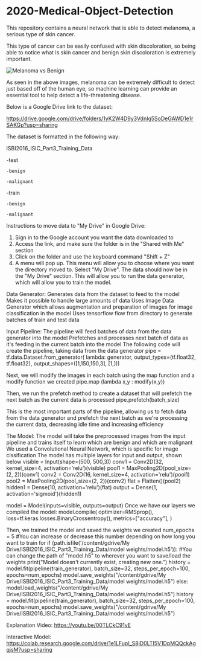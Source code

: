 # 2020-Medical-Object-Detection

This repository contains a neural network that is able to detect melanoma, a serious type of skin cancer.

This type of cancer can be easily confused with skin discoloration, so being able to notice what is skin cancer and benign skin discoloration is extremely important.

![Melanoma vs Benign](https://chcsga.org/wp-content/uploads/2019/05/d.jpg)

As seen in the above images, melanoma can be extremely difficult to detect just based off of the human eye, so machine learning can provide an essential tool to help detect a life-threatening disease.

Below is a Google Drive link to the dataset:

https://drive.google.com/drive/folders/1yK2W4D9y3VdnIg5SoDeGAWD1e1rSAKGp?usp=sharing

The dataset is formatted in the following way:

ISBI2016_ISIC_Part3_Training_Data

 -test
 
    -benign
    
    -malignant
 -train
 
    -benign
    
    -malignant
    
Instructions to move data to "My Drive" in Google Drive:

1. Sign in to the Google account you want the data downloaded to
2. Access the link, and make sure the folder is in the "Shared with Me" section
3. Click on the folder and use the keyboard command "Shift + Z"
4. A menu will pop up. This menu will allow you to choose where you want the directory moved to. Select "My Drive".
The data should now be in the "My Drive" section. This will allow you to run the data generator, which will allow you to train the model.

Data Generator:
Generates data from the dataset to feed to the model
Makes it possible to handle large amounts of data
Uses Image Data Generator which allows augmentation and preparation of images for image classification in the model
Uses tensorflow flow from directory to generate batches of train and test data

Input Pipeline:
The pipeline will feed batches of data from the data generator into the model
Prefetches and processes next batch of data as it's feeding in the current batch into the model
The following code will create the pipeline, taking data from the data generator
pipe = tf.data.Dataset.from_generator(
       lambda: generator, 
       output_types=(tf.float32, tf.float32),
       output_shapes=([1,150,150,3], [1,]))
       
Next, we will modify the images in each batch using the map function and a modify function we created
pipe.map (lambda x,y : modify(x,y))

Then, we run the prefetch method to create a dataset that will prefetch the next batch as the current data is processed
pipe.prefetch(batch_size)

This is the most important parts of the pipeline, allowing us to fetch data from the data generator and prefetch the next batch as we're processing the current data, decreasing idle time and increasing efficiency

The Model:
The model will take the preprocessed images from the input pipeline and trains itself to learn which are benign and which are malignant
We used a Convolutional Neural Network, which is specific for image clssification
The model has multiple layers for input and output, shown below
visible = Input(shape=(500, 500,3))
conv1 = Conv2D(32, kernel_size=4, activation='relu')(visible)
pool1 = MaxPooling2D(pool_size=(2, 2))(conv1)
conv2 = Conv2D(16, kernel_size=4, activation='relu')(pool1)
pool2 = MaxPooling2D(pool_size=(2, 2))(conv2)
flat = Flatten()(pool2)
hidden1 = Dense(10, activation='relu')(flat)
output = Dense(1, activation='sigmoid')(hidden1)

model = Model(inputs=visible, outputs=output)
Once we have our layers we compiled the model:
model.compile(
  optimizer=RMSprop(),
  loss=tf.keras.losses.BinaryCrossentropy(),
  metrics=["accuracy"],
)

Then, we trained the model and saved the weights we created
num_epochs = 5 #You can increase or decrease this number depending on how long you want to train for
if (path.isfile('/content/gdrive/My Drive/ISBI2016_ISIC_Part3_Training_Data/model weights/model.h5')):
    #You can change the path of "model.h5" to wherever you want to save/load the weights
    print("Model doesn't currently exist, creating new one.")
    history = model.fit(pipeline(train_generator), batch_size=32, steps_per_epoch=100, epochs=num_epochs)
    model.save_weights("/content/gdrive/My Drive/ISBI2016_ISIC_Part3_Training_Data/model weights/model.h5")
else:
    model.load_weights("/content/gdrive/My Drive/ISBI2016_ISIC_Part3_Training_Data/model weights/model.h5")
    history = model.fit(pipeline(train_generator), batch_size=32, steps_per_epoch=100, epochs=num_epochs)
    model.save_weights("/content/gdrive/My Drive/ISBI2016_ISIC_Part3_Training_Data/model weights/model.h5")
    
Explanation Video: https://youtu.be/00TLCkC91vE

Interactive Model: https://colab.research.google.com/drive/1e1LFupI_S8jD0LTI5V1DpMQQckAgqjsM?usp=sharing

